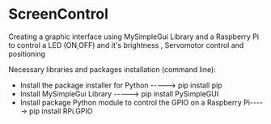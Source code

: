 # ScreenControl
Creating a graphic interface using MySimpleGui Library and a Raspberry Pi to control a LED (ON,OFF) and it's brightness , Servomotor control and positioning 

Necessary libraries and packages installation (command line): 
* Install the package installer for Python -----> pip install pip
* Install MySimpleGui Library -----> pip install PySimpleGUI
* Install package Python module to control the GPIO on a Raspberry Pi-----> pip install RPi.GPIO

